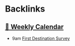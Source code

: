 
# Backlinks
## [  📅  Weekly Calendar](<  📅  Weekly Calendar.md>)
- 9am [First Destination Survey](<First Destination Survey.md>)

